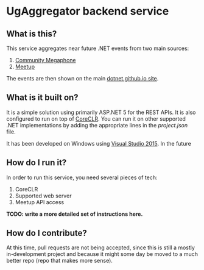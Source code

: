 # UgAggregator backend service

## What is this?

This service aggregates near future .NET events from two main sources:
1. [Community Megaphone](http://communitymegaphone.com/)
2. [Meetup](http://www.meetup.com/)

The events are then shown on the main [dotnet.github.io site](http://dotnet.github.io/).

## What is it built on?

It is a simple solution using primarily ASP.NET 5 for the REST APIs. It is also 
configured to run on top of [CoreCLR](https://www.github.com/dotnet/coreclr). 
You can run it on other supported .NET implementations by adding the appropriate 
lines in the *project.json* file. 

It has been developed on Windows using [Visual Studio 2015](http://www.visualstudio.com/). 
In the future

## How do I run it?

In order to run this service, you need several pieces of tech:
1. CoreCLR
2. Supported web server
3. Meetup API access

**TODO: write a more detailed set of instructions here.**

## How do I contribute?

At this time, pull requests are not being accepted, since this is still a 
mostly in-development project and because it might some day be moved to a much 
better repo (repo that makes more sense). 
